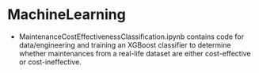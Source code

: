 # MachineLearning

- MaintenanceCostEffectivenessClassification.ipynb contains code for data/engineering and training an XGBoost classifier to determine whether maintenances from a real-life dataset are either cost-effective or cost-ineffective.
